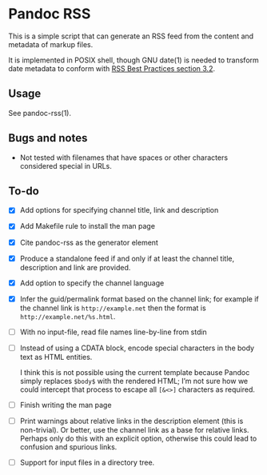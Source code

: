 # Pandoc RSS

This is a simple script that can generate an RSS feed from the content
and metadata of markup files.

It is implemented in POSIX shell, though GNU date(1) is needed to
transform date metadata to conform with [RSS Best Practices section
3.2](https://www.rssboard.org/rss-profile#data-types-datetime).

## Usage

See pandoc-rss(1).

## Bugs and notes

  - Not tested with filenames that have spaces or other characters
    considered special in URLs.

## To-do

  - [x] Add options for specifying channel title, link and description
  - [x] Add Makefile rule to install the man page
  - [x] Cite pandoc-rss as the generator element
  - [x] Produce a standalone feed if and only if at least the channel
    title, description and link are provided.
  - [x] Add option to specify the channel language
  - [x] Infer the guid/permalink format based on the channel link; for
    example if the channel link is `http://example.net` then the
    format is `http://example.net/%s.html`.
  - [ ] With no input-file, read file names line-by-line from stdin
  - [ ] Instead of using a CDATA block, encode special characters in
    the body text as HTML entities.
	
    I think this is not possible using the current template because
    Pandoc simply replaces `$body$` with the rendered HTML; I’m not
    sure how we could intercept that process to escape all `[&<>]`
    characters as required.
  - [ ] Finish writing the man page
  - [ ] Print warnings about relative links in the description element
    (this is non-trivial). Or better, use the channel link as a base
    for relative links. Perhaps only do this with an explicit option,
    otherwise this could lead to confusion and spurious links.
  - [ ] Support for input files in a directory tree.
